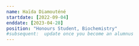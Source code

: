 ```yaml
---
name: Haïda Diamouténé
startdate: [2022-09-04]
enddate: [2023-04-28]
position: "Honours Student, Biochemistry"
#subsequent:  update once you become an alumnus
---
```

